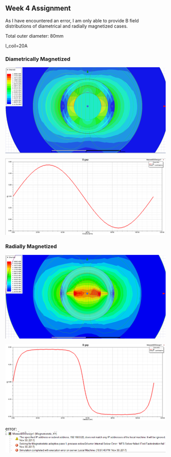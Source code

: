## Week 4 Assignment

As I have encountered an error, I am only able to provide B field distributions of diametrical and radially magnetized cases.

Total outer diameter: 80mm

I_coil=20A

### Diametrically Magnetized

![](./img/Bfield_lin.PNG)

![](./img/graph_lin.png)

### Radially Magnetized

![](./img/Bfield_rad.PNG)

![](./img/graph_rad.PNG)


error:
![](./img/error.PNG)
